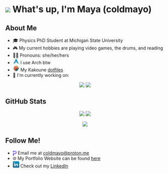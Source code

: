 # <img src = "https://raw.githubusercontent.com/MartinHeinz/MartinHeinz/master/wave.gif" width = 30px> What's up, I'm Maya (coldmayo)

## About Me
- 🎓 Physics PhD Student at Michigan State University
- 🎮 My current hobbies are playing video games, the drums, and reading
- 👩🏾 Pronouns: she/her/hers
- <img src="icons/archlinux.png" height="20em"> I use Arch btw
- <img src = "icons/kakoune_logo_full.png" height="20em"> My Kakoune <a href="https://github.com/coldmayo/config">dotfiles</a>
- 🔨 I'm currently working on:<br>

<p align="center">
	<img src="https://github-readme-stats.vercel.app/api/pin/?username=coldmayo&bg_color=151515&title_color=8300ff&text_color=9f9f9f&repo=40kAI">
	<img src="https://github-readme-stats.vercel.app/api/pin/?username=coldmayo&bg_color=151515&title_color=8300ff&text_color=9f9f9f&repo=Obsidian-kak">
</p>

## GitHub Stats
<p align="center">
<img src="https://github-readme-stats.vercel.app/api/top-langs/?username=coldmayo&show_icons=true&title_color=8300ff&icon_color=8300ff&text_color=9f9f9f&bg_color=151515&count_private=false&layout=donut&hide=jupyter%20notebook">
<img src="https://github-readme-stats.vercel.app/api?username=coldmayo&hide=contribs&show_icons=true&title_color=8300ff&icon_color=8300ff&text_color=9f9f9f&bg_color=151515&show=prs_merged,prs_merged_percentage&count_private=true)">
</p>
<p align="center">
<img src="https://github-readme-streak-stats.herokuapp.com/?user=coldmayo&theme=highcontrast&ring=8300ff&fire=8300ff&currStreakLabel=8300ff&hide_border=true)">
</p>

## Follow Me!
- <img src="icons/proton.png" height="15em" align="center"> Email me at <a href="mailto:coldmayo@proton.me">coldmayo@proton.me</a>
- 🌐 My Portfolio Website can be found <a href="https://coldmayo.github.io/">here</a>
- <img src="icons/linkedin.png" height="20em"> Check out my <a href="https://www.linkedin.com/in/maya-wallach/">LinkedIn</a>
